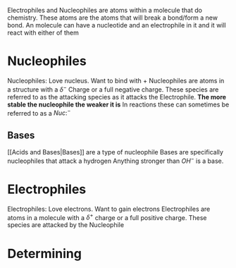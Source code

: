 Electrophiles and Nucleophiles are atoms within a molecule that do chemistry. These atoms are the atoms that will break a bond/form a new bond. An molecule can have a nucleotide and an electrophile in it and it will react with either of them
# Nucleophiles
Nucleophiles: Love nucleus. Want to bind with +
Nucleophiles are atoms in a structure with a $\delta^-$ Charge or a full negative charge. 
These species are referred to as the attacking species as it attacks the Electrophile. 
**The more stable the nucleophile the weaker it is**
In reactions these can sometimes be referred to as a $Nuc:^{-}$


## Bases
[[Acids and Bases|Bases]] are a type of nucleophile
Bases are specifically nucleophiles that attack a hydrogen
Anything stronger than $OH^-$ is a base.

# Electrophiles
Electrophiles: Love electrons. Want to gain electrons
Electrophiles are atoms in a molecule with a $\delta^+$ charge or a full positive charge. 
 These species are attacked by the Nucleophile

# Determining 
